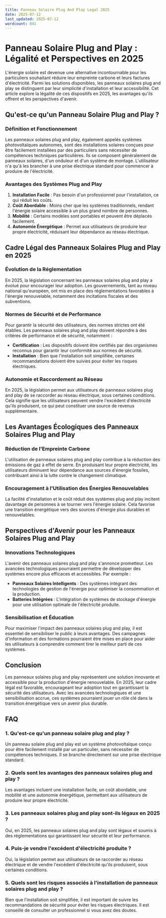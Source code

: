 ```yaml
---
title: Panneau Solaire Plug And Play Legal 2025
date: 2025-07-12
last_updated: 2025-07-12
wordcount: 841
---
```


# Panneau Solaire Plug and Play : Légalité et Perspectives en 2025

L'énergie solaire est devenue une alternative incontournable pour les particuliers souhaitant réduire leur empreinte carbone et leurs factures d'électricité. Parmi les solutions disponibles, les panneaux solaires plug and play se distinguent par leur simplicité d'installation et leur accessibilité. Cet article explore la légalité de ces dispositifs en 2025, les avantages qu'ils offrent et les perspectives d'avenir.

## Qu'est-ce qu'un Panneau Solaire Plug and Play ?

### Définition et Fonctionnement

Les panneaux solaires plug and play, également appelés systèmes photovoltaïques autonomes, sont des installations solaires conçues pour être facilement installées par des particuliers sans nécessiter de compétences techniques particulières. Ils se composent généralement de panneaux solaires, d'un onduleur et d'un système de montage. L'utilisateur n'a qu'à les brancher à une prise électrique standard pour commencer à produire de l'électricité.

### Avantages des Systèmes Plug and Play

1. **Installation Facile** : Pas besoin d'un professionnel pour l'installation, ce qui réduit les coûts.
2. **Coût Abordable** : Moins cher que les systèmes traditionnels, rendant l'énergie solaire accessible à un plus grand nombre de personnes.
3. **Mobilité** : Certains modèles sont portables et peuvent être déplacés facilement.
4. **Autonomie Énergétique** : Permet aux utilisateurs de produire leur propre électricité, réduisant leur dépendance au réseau électrique.

## Cadre Légal des Panneaux Solaires Plug and Play en 2025

### Évolution de la Réglementation

En 2025, la législation concernant les panneaux solaires plug and play a évolué pour encourager leur adoption. Les gouvernements, tant au niveau national qu'européen, ont mis en place des réglementations favorables à l'énergie renouvelable, notamment des incitations fiscales et des subventions.

### Normes de Sécurité et de Performance

Pour garantir la sécurité des utilisateurs, des normes strictes ont été établies. Les panneaux solaires plug and play doivent répondre à des critères de performance et de sécurité, notamment :

- **Certification** : Les dispositifs doivent être certifiés par des organismes reconnus pour garantir leur conformité aux normes de sécurité.
- **Installation** : Bien que l'installation soit simplifiée, certaines recommandations doivent être suivies pour éviter les risques électriques.

### Autonomie et Raccordement au Réseau

En 2025, la législation permet aux utilisateurs de panneaux solaires plug and play de se raccorder au réseau électrique, sous certaines conditions. Cela signifie que les utilisateurs peuvent vendre l'excédent d'électricité qu'ils produisent, ce qui peut constituer une source de revenus supplémentaire.

## Les Avantages Écologiques des Panneaux Solaires Plug and Play

### Réduction de l'Empreinte Carbone

L'utilisation de panneaux solaires plug and play contribue à la réduction des émissions de gaz à effet de serre. En produisant leur propre électricité, les utilisateurs diminuent leur dépendance aux sources d'énergie fossiles, contribuant ainsi à la lutte contre le changement climatique.

### Encouragement à l'Utilisation des Énergies Renouvelables

La facilité d'installation et le coût réduit des systèmes plug and play incitent davantage de personnes à se tourner vers l'énergie solaire. Cela favorise une transition énergétique vers des sources d'énergie plus durables et renouvelables.

## Perspectives d'Avenir pour les Panneaux Solaires Plug and Play

### Innovations Technologiques

L'avenir des panneaux solaires plug and play s'annonce prometteur. Les avancées technologiques pourraient permettre de développer des systèmes encore plus efficaces et accessibles. Par exemple :

- **Panneaux Solaires Intelligents** : Des systèmes intégrant des technologies de gestion de l'énergie pour optimiser la consommation et la production.
- **Batteries Intégrées** : L'intégration de systèmes de stockage d'énergie pour une utilisation optimale de l'électricité produite.

### Sensibilisation et Éducation

Pour maximiser l'impact des panneaux solaires plug and play, il est essentiel de sensibiliser le public à leurs avantages. Des campagnes d'information et des formations pourraient être mises en place pour aider les utilisateurs à comprendre comment tirer le meilleur parti de ces systèmes.

## Conclusion

Les panneaux solaires plug and play représentent une solution innovante et accessible pour la production d'énergie renouvelable. En 2025, leur cadre légal est favorable, encourageant leur adoption tout en garantissant la sécurité des utilisateurs. Avec les avancées technologiques et une sensibilisation accrue, ces systèmes pourraient jouer un rôle clé dans la transition énergétique vers un avenir plus durable.

## FAQ

### 1. Qu'est-ce qu'un panneau solaire plug and play ?

Un panneau solaire plug and play est un système photovoltaïque conçu pour être facilement installé par un particulier, sans nécessiter de compétences techniques. Il se branche directement sur une prise électrique standard.

### 2. Quels sont les avantages des panneaux solaires plug and play ?

Les avantages incluent une installation facile, un coût abordable, une mobilité et une autonomie énergétique, permettant aux utilisateurs de produire leur propre électricité.

### 3. Les panneaux solaires plug and play sont-ils légaux en 2025 ?

Oui, en 2025, les panneaux solaires plug and play sont légaux et soumis à des réglementations qui garantissent leur sécurité et leur performance.

### 4. Puis-je vendre l'excédent d'électricité produite ?

Oui, la législation permet aux utilisateurs de se raccorder au réseau électrique et de vendre l'excédent d'électricité qu'ils produisent, sous certaines conditions.

### 5. Quels sont les risques associés à l'installation de panneaux solaires plug and play ?

Bien que l'installation soit simplifiée, il est important de suivre les recommandations de sécurité pour éviter les risques électriques. Il est conseillé de consulter un professionnel si vous avez des doutes.
